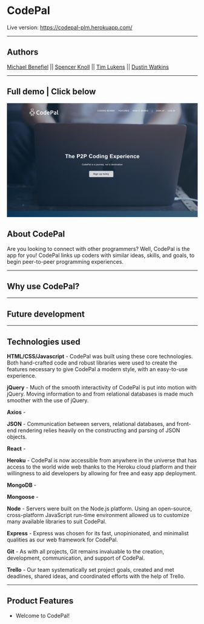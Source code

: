 

<h1>CodePal</h1>

Live version: https://codepal-plm.herokuapp.com/
<hr></hr>

<h2> Authors </h2>

[Michael Benefiel](https://github.com/mjbenefiel) || [Spencer Knoll](https://github.com/sp-knoll-86) || [Tim Lukens](https://github.com/tblukens) || [Dustin Watkins](https://github.com/watkins656)


<hr></hr>

<h2> Full demo | Click below </h2>

[![CodePal](client/public/assets/images/codepal_demo.png)](https://youtube.com)

<h2> About CodePal </h2>
Are you looking to connect with other programmers? Well, CodePal is the app for you!  CodePal links up coders with similar ideas, skills, and goals, to begin peer-to-peer programming experiences.

<hr></hr>
<h2> Why use CodePal? </h2>

<hr></hr>
<h2> Future development </h2>


<hr></hr>

<h2>Technologies used</h2>

<strong>HTML/CSS/Javascript</strong> - CodePal was built using these core technologies. Both hand-crafted code and robust libraries were used to create the features necessary to give CodePal a modern style, with an easy-to-use experience.  

<strong>jQuery</strong> - Much of the smooth interactivity of CodePal is put into motion with jQuery.  Moving information to and from relational databases is made much smoother with the use of jQuery.    

<strong>Axios</strong> -

<strong>JSON</strong> - Communication between servers, relational databases, and front-end rendering relies heavily on the constructing and parsing of JSON objects.  

<strong>React</strong> - 

<strong>Heroku</strong> - CodePal is now accessible from anywhere in the universe that has access to the world wide web thanks to the Heroku cloud platform and their willingness to aid developers by allowing for free and easy app deployment.

<strong>MongoDB</strong> - 

<strong>Mongoose</strong> - 

<strong>Node</strong> - Servers were built on the Node.js platform. Using an open-source, cross-platform JavaScript run-time environment allowed us to customize many available libraries to suit CodePal.

<strong>Express</strong> - Express was chosen for its fast, unopinionated, and minimalist qualities as our web framework for CodePal.

<strong>Git</strong> - As with all projects, Git remains invaluable to the creation, development, communication, and support of CodePal.

<strong>Trello</strong> - Our team systematically set project goals, created and met deadlines, shared ideas, and coordinated efforts with the help of Trello.

<hr></hr>

<h2>Product Features</h2>

- Welcome to CodePal!


